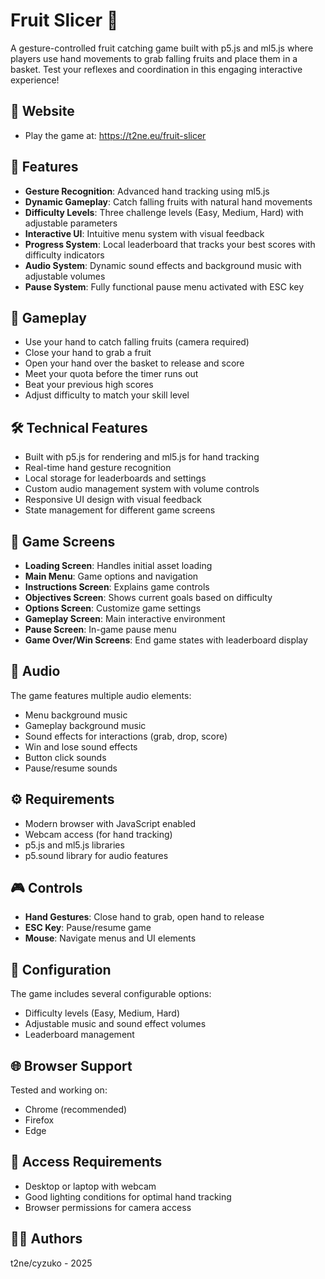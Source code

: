 # Fruit Slicer 🍎

A gesture-controlled fruit catching game built with p5.js and ml5.js where players use hand movements to grab falling fruits and place them in a basket. Test your reflexes and coordination in this engaging interactive experience!

## 📍 Website

- Play the game at: https://t2ne.eu/fruit-slicer

## 🌟 Features

- **Gesture Recognition**: Advanced hand tracking using ml5.js
- **Dynamic Gameplay**: Catch falling fruits with natural hand movements
- **Difficulty Levels**: Three challenge levels (Easy, Medium, Hard) with adjustable parameters
- **Interactive UI**: Intuitive menu system with visual feedback
- **Progress System**: Local leaderboard that tracks your best scores with difficulty indicators
- **Audio System**: Dynamic sound effects and background music with adjustable volumes
- **Pause System**: Fully functional pause menu activated with ESC key

## 🎯 Gameplay

- Use your hand to catch falling fruits (camera required)
- Close your hand to grab a fruit
- Open your hand over the basket to release and score
- Meet your quota before the timer runs out
- Beat your previous high scores
- Adjust difficulty to match your skill level

## 🛠️ Technical Features

- Built with p5.js for rendering and ml5.js for hand tracking
- Real-time hand gesture recognition
- Local storage for leaderboards and settings
- Custom audio management system with volume controls
- Responsive UI design with visual feedback
- State management for different game screens

## 🎨 Game Screens

- **Loading Screen**: Handles initial asset loading
- **Main Menu**: Game options and navigation
- **Instructions Screen**: Explains game controls
- **Objectives Screen**: Shows current goals based on difficulty
- **Options Screen**: Customize game settings
- **Gameplay Screen**: Main interactive environment
- **Pause Screen**: In-game pause menu
- **Game Over/Win Screens**: End game states with leaderboard display

## 🎵 Audio

The game features multiple audio elements:
- Menu background music
- Gameplay background music
- Sound effects for interactions (grab, drop, score)
- Win and lose sound effects
- Button click sounds
- Pause/resume sounds

## ⚙️ Requirements

- Modern browser with JavaScript enabled
- Webcam access (for hand tracking)
- p5.js and ml5.js libraries
- p5.sound library for audio features

## 🎮 Controls

- **Hand Gestures**: Close hand to grab, open hand to release
- **ESC Key**: Pause/resume game
- **Mouse**: Navigate menus and UI elements

## 🔧 Configuration

The game includes several configurable options:
- Difficulty levels (Easy, Medium, Hard)
- Adjustable music and sound effect volumes
- Leaderboard management

## 🌐 Browser Support

Tested and working on:
- Chrome (recommended)
- Firefox
- Edge

## 📱 Access Requirements

- Desktop or laptop with webcam
- Good lighting conditions for optimal hand tracking
- Browser permissions for camera access

## 🙋‍♂️ Authors

t2ne/cyzuko - 2025
